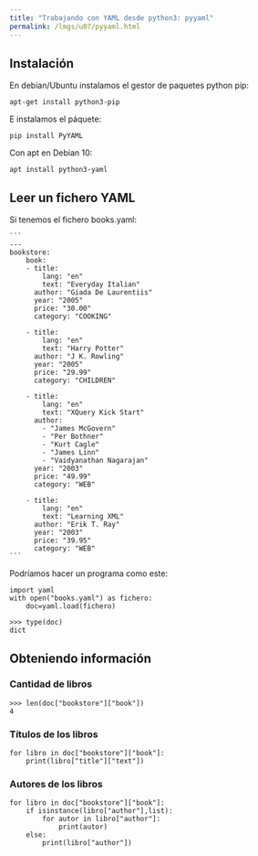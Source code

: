 ```yaml
---
title: "Trabajando con YAML desde python3: pyyaml"
permalink: /lmgs/u07/pyyaml.html
---
```


## Instalación

En debian/Ubuntu instalamos el gestor de paquetes python pip:

	apt-get install python3-pip

E instalamos el páquete:

	pip install PyYAML

Con apt en Debian 10:

	apt install python3-yaml

## Leer un fichero YAML

Si tenemos el fichero books.yaml:

	```
	---
	bookstore: 
  		book: 
	    - title: 
	        lang: "en"
	        text: "Everyday Italian"
	      author: "Giada De Laurentiis"
	      year: "2005"
	      price: "30.00"
	      category: "COOKING"
	    
	    - title: 
	        lang: "en"
	        text: "Harry Potter"
	      author: "J K. Rowling"
	      year: "2005"
	      price: "29.99"
	      category: "CHILDREN"
	    
	    - title: 
	        lang: "en"
	        text: "XQuery Kick Start"
	      author: 
	        - "James McGovern"
	        - "Per Bothner"
	        - "Kurt Cagle"
	        - "James Linn"
	        - "Vaidyanathan Nagarajan"
	      year: "2003"
	      price: "49.99"
	      category: "WEB"
	    
	    - title: 
	        lang: "en"
	        text: "Learning XML"
	      author: "Erik T. Ray"
	      year: "2003"
	      price: "39.95"
	      category: "WEB"
	```
Podríamos hacer un programa como este:

	import yaml   
	with open("books.yaml") as fichero:
		doc=yaml.load(fichero)

	>>> type(doc)
	dict

## Obteniendo información

### Cantidad de libros

	>>> len(doc["bookstore"]["book"])
	4

### Títulos de los libros

	for libro in doc["bookstore"]["book"]:
   		print(libro["title"]["text"])

### Autores de los libros

	for libro in doc["bookstore"]["book"]:
        if isinstance(libro["author"],list):
            for autor in libro["author"]:
                print(autor)
        else:
            print(libro["author"])
